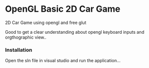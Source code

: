 # OpenGL Basic 2D Car Game

2D Car Game using opengl and free glut

Good to get a clear understanding about opengl keyboard inputs and orgthographic view..

### Installation

Open the sln file in visual studio and run the application...

